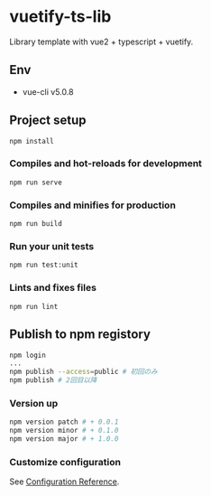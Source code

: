 # vuetify-ts-lib

Library template with vue2 + typescript + vuetify.  

## Env

- vue-cli v5.0.8

## Project setup
```
npm install
```

### Compiles and hot-reloads for development
```
npm run serve
```

### Compiles and minifies for production
```
npm run build
```

### Run your unit tests
```
npm run test:unit
```

### Lints and fixes files
```
npm run lint
```

## Publish to npm registory

```bash
npm login
...
npm publish --access=public # 初回のみ
npm publish # 2回目以降
```

### Version up

```bash
npm version patch # + 0.0.1
npm version minor # + 0.1.0
npm version major # + 1.0.0
```

### Customize configuration
See [Configuration Reference](https://cli.vuejs.org/config/).
